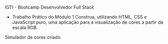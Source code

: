 IGTI - Bootcamp Desenvolvedor Full Stack 
- Trabalho Prático do Módulo 1
Construa, utilizando HTML, CSS e JavaScript puro, uma aplicação para a
visualização de cores a partir da escala RGB.

Simulador de cores criado.
